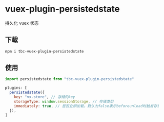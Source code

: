 # vuex-plugin-persistedstate

持久化 vuex 状态

## 下载

```bash
npm i tbc-vuex-plugin-persistedstate
```

## 使用

```javascript
import persistedstate from "tbc-vuex-plugin-persistedstate"

plugins: [
  persistedstate({
    key: "vx-store", // 存储的key
    storageType: window.sessionStorage, // 存储类型
    immediately: true, // 是否立即加载，默认为false表示beforeunload时触发存储
  }),
]
```
